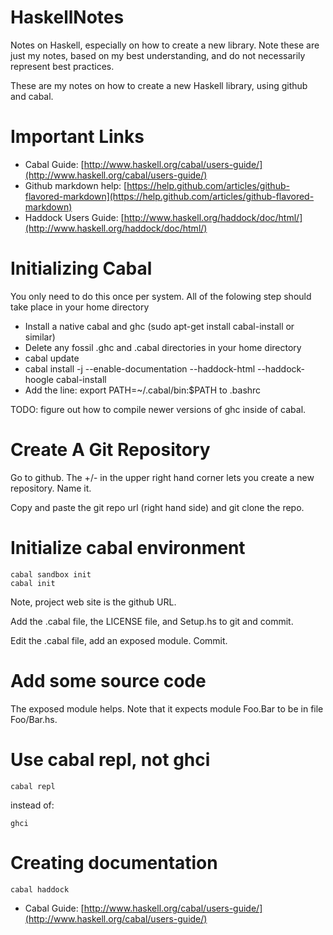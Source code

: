 HaskellNotes
============

Notes on Haskell, especially on how to create a new library.  Note
these are just my notes, based on my best understanding, and do not
necessarily represent best practices.

These are my notes on how to create a new Haskell library, using
github and cabal.

# Important Links

* Cabal Guide: [http://www.haskell.org/cabal/users-guide/](http://www.haskell.org/cabal/users-guide/)
* Github markdown help: [https://help.github.com/articles/github-flavored-markdown](https://help.github.com/articles/github-flavored-markdown)
* Haddock Users Guide: [http://www.haskell.org/haddock/doc/html/](http://www.haskell.org/haddock/doc/html/)

# Initializing Cabal

You only need to do this once per system.  All of the folowing step should
take place in your home directory

* Install a native cabal and ghc (sudo apt-get install cabal-install or similar)
* Delete any fossil .ghc and .cabal directories in your home directory
* cabal update
* cabal install -j --enable-documentation --haddock-html --haddock-hoogle cabal-install
* Add the line:
    export PATH=~/.cabal/bin:$PATH
to .bashrc

TODO: figure out how to compile newer versions of ghc inside of cabal.

# Create A Git Repository

Go to github.  The +/- in the upper right hand corner lets you create
a new repository.  Name it.

Copy and paste the git repo url (right hand side) and git clone the repo.

# Initialize cabal environment

    cabal sandbox init
    cabal init

Note, project web site is the github URL.

Add the .cabal file, the LICENSE file, and Setup.hs to git and commit.

Edit the .cabal file, add an exposed module.  Commit.

# Add some source code

The exposed module helps.  Note that it expects module Foo.Bar to be
in file Foo/Bar.hs.

# Use cabal repl, not ghci

    cabal repl

instead of:

    ghci

# Creating documentation

    cabal haddock

* Cabal Guide: [http://www.haskell.org/cabal/users-guide/](http://www.haskell.org/cabal/users-guide/)


